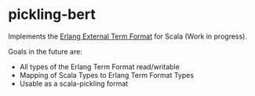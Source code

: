 pickling-bert
=============

Implements the [Erlang External Term Format](http://erlang.org/doc/apps/erts/erl_ext_dist.html) for Scala (Work in progress).

Goals in the future are:

- All types of the Erlang Term Format read/writable
- Mapping of Scala Types to Erlang Term Format Types
- Usable as a scala-pickling format
